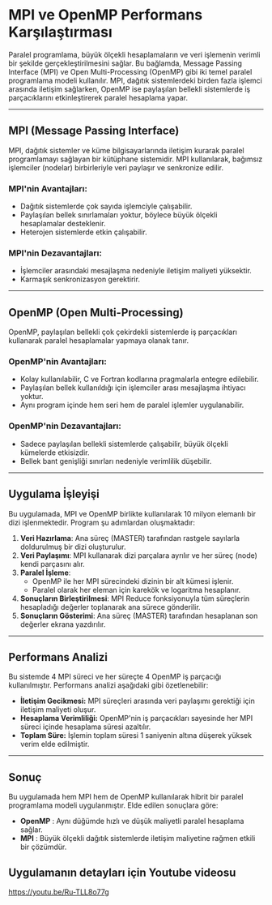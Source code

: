 # MPI ve OpenMP Performans Karşılaştırması

Paralel programlama, büyük ölçekli hesaplamaların ve veri işlemenin verimli bir şekilde gerçekleştirilmesini sağlar. Bu bağlamda, Message Passing Interface (MPI) ve Open Multi-Processing (OpenMP) gibi iki temel paralel programlama modeli kullanılır. MPI, dağıtık sistemlerdeki birden fazla işlemci arasında iletişim sağlarken, OpenMP ise paylaşılan bellekli sistemlerde iş parçacıklarını etkinleştirerek paralel hesaplama yapar.

---

## MPI (Message Passing Interface)

MPI, dağıtık sistemler ve küme bilgisayarlarında iletişim kurarak paralel programlamayı sağlayan bir kütüphane sistemidir. MPI kullanılarak, bağımsız işlemciler (nodelar) birbirleriyle veri paylaşır ve senkronize edilir.

### MPI'nin Avantajları:
- Dağıtık sistemlerde çok sayıda işlemciyle çalışabilir.
- Paylaşılan bellek sınırlamaları yoktur, böylece büyük ölçekli hesaplamalar desteklenir.
- Heterojen sistemlerde etkin çalışabilir.

### MPI'nin Dezavantajları:
- İşlemciler arasındaki mesajlaşma nedeniyle iletişim maliyeti yüksektir.
- Karmaşık senkronizasyon gerektirir.

---

## OpenMP (Open Multi-Processing)

OpenMP, paylaşılan bellekli çok çekirdekli sistemlerde iş parçacıkları kullanarak paralel hesaplamalar yapmaya olanak tanır.

### OpenMP'nin Avantajları:
- Kolay kullanılabilir, C ve Fortran kodlarına pragmalarla entegre edilebilir.
- Paylaşılan bellek kullanıldığı için işlemciler arası mesajlaşma ihtiyacı yoktur.
- Aynı program içinde hem seri hem de paralel işlemler uygulanabilir.

### OpenMP'nin Dezavantajları:
- Sadece paylaşılan bellekli sistemlerde çalışabilir, büyük ölçekli kümelerde etkisizdir.
- Bellek bant genişliği sınırları nedeniyle verimlilik düşebilir.

---

## Uygulama İşleyişi

Bu uygulamada, MPI ve OpenMP birlikte kullanılarak 10 milyon elemanlı bir dizi işlenmektedir. Program şu adımlardan oluşmaktadır:

1. **Veri Hazırlama**: Ana süreç (MASTER) tarafından rastgele sayılarla doldurulmuş bir dizi oluşturulur.
2. **Veri Paylaşımı**: MPI kullanarak dizi parçalara ayrılır ve her süreç (node) kendi parçasını alır.
3. **Paralel İşleme**:
   - OpenMP ile her MPI sürecindeki dizinin bir alt kümesi işlenir.
   - Paralel olarak her eleman için karekök ve logaritma hesaplanır.
4. **Sonuçların Birleştirilmesi**: MPI Reduce fonksiyonuyla tüm süreçlerin hesapladığı değerler toplanarak ana sürece gönderilir.
5. **Sonuçların Gösterimi**: Ana süreç (MASTER) tarafından hesaplanan son değerler ekrana yazdırılır.

---

## Performans Analizi

Bu sistemde 4 MPI süreci ve her süreçte 4 OpenMP iş parçacığı kullanılmıştır. Performans analizi aşağıdaki gibi özetlenebilir:

- **İletişim Gecikmesi:** MPI süreçleri arasında veri paylaşımı gerektiği için iletişim maliyeti oluşur.
- **Hesaplama Verimliliği:** OpenMP'nin iş parçacıkları sayesinde her MPI süreci içinde hesaplama süresi azaltılır.
- **Toplam Süre:** İşlemin toplam süresi 1 saniyenin altına düşerek yüksek verim elde edilmiştir.

---

## Sonuç

Bu uygulamada hem MPI hem de OpenMP kullanılarak hibrit bir paralel programlama modeli uygulanmıştır. Elde edilen sonuçlara göre:

- **OpenMP** :  Aynı düğümde hızlı ve düşük maliyetli paralel hesaplama sağlar.
- **MPI** : Büyük ölçekli dağıtık sistemlerde iletişim maliyetine rağmen etkili bir çözümdür.

## Uygulamanın detayları için Youtube videosu 
https://youtu.be/Ru-TLL8o77g

